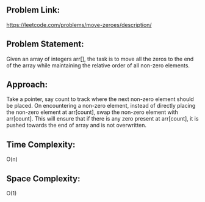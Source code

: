 ## Problem Link:
https://leetcode.com/problems/move-zeroes/description/
## Problem Statement:
Given an array of integers arr[], the task is to move all the zeros to the end of the array while maintaining the relative order of all non-zero elements.
## Approach:
Take a pointer, say count to track where the next non-zero element should be placed. 
On encountering a non-zero element, instead of directly placing the non-zero element at arr[count], swap the non-zero element with arr[count]. This will ensure that if there is any zero present at arr[count], it is pushed towards the end of array and is not overwritten. 
## Time Complexity: 
O(n) 
## Space Complexity: 
O(1)
